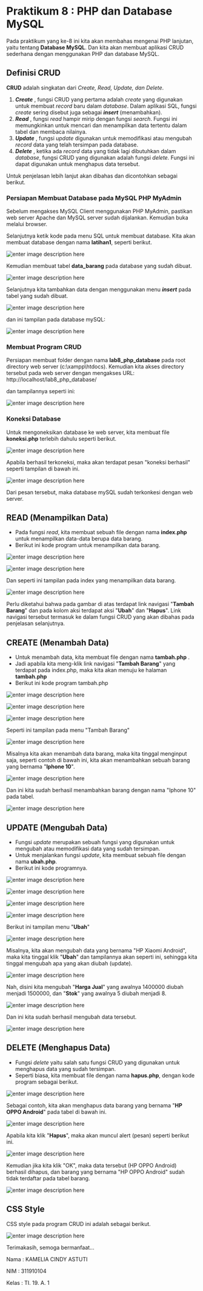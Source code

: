 # Praktikum 8 : PHP dan Database MySQL
Pada praktikum yang ke-8 ini kita akan membahas mengenai PHP lanjutan, yaitu tentang **Database MySQL**. Dan kita akan membuat aplikasi CRUD sederhana dengan menggunakan PHP dan database MySQL.

## Definisi CRUD
**CRUD** adalah singkatan dari _Create, Read, Update, dan Delete_.

 1. ***Create***
 , fungsi CRUD yang pertama adalah _create_ yang digunakan untuk membuat _record_ baru dalam _database_. Dalam aplikasi SQL, fungsi _create_ sering disebut juga sebagai **_insert_** (menambahkan).
 2. ***Read***
 , fungsi _read_ hampir mirip dengan fungsi _search_. Fungsi ini memungkinkan untuk mencari dan menampilkan data tertentu dalam tabel dan membaca nilainya.
3. ***Update***
 , fungsi *update* digunakan untuk memodifikasi atau mengubah _record_ data yang telah tersimpan pada database.
4. ***Delete***
, ketika ada _record_ data yang tidak lagi dibutuhkan dalam _database_, fungsi CRUD yang digunakan adalah fungsi _delete._ Fungsi ini dapat digunakan untuk menghapus data tersebut.

Untuk penjelasan lebih lanjut akan dibahas dan dicontohkan sebagai berikut.

### Persiapan Membuat Database pada MySQL PHP MyAdmin
Sebelum mengakses MySQL Client menggunakan PHP MyAdmin, pastikan web server Apache dan MySQL server sudah dijalankan. Kemudian buka melalui browser.

Selanjutnya ketik kode pada menu SQL untuk membuat database. Kita akan membuat database dengan nama **latihan1**, seperti berikut.

![enter image description here](https://github.com/kameliacindy/Lab8Web/blob/main/img/membuat_db.PNG)

Kemudian membuat tabel **data_barang** pada database yang sudah dibuat.

![enter image description here](https://github.com/kameliacindy/Lab8Web/blob/main/img/membuat_table.PNG)

Selanjutnya kita tambahkan data dengan menggunakan menu ***insert*** pada tabel yang sudah dibuat.

![enter image description here](https://github.com/kameliacindy/Lab8Web/blob/main/img/menambah_data.PNG)

dan ini tampilan pada database mySQL:

![enter image description here](https://github.com/kameliacindy/Lab8Web/blob/main/img/ss_tambah%20data.PNG)

### Membuat Program CRUD
Persiapan membuat folder dengan nama **lab8_php_database** pada root directory web server (c:\xampp\htdocs). Kemudian kita akses directory tersebut pada web server dengan mengakses URL: 
http://localhost/lab8_php_database/

dan tampilannya seperti ini:

![enter image description here](https://github.com/kameliacindy/Lab8Web/blob/main/img/index_lab8.PNG)

### Koneksi Database
Untuk mengoneksikan database ke web server, kita membuat file **koneksi.php** terlebih dahulu seperti berikut.

![enter image description here](https://github.com/kameliacindy/Lab8Web/blob/main/img/koneksi.PNG)

Apabila berhasil terkoneksi, maka akan terdapat pesan "koneksi berhasil" seperti tampilan di bawah ini.

![enter image description here](https://github.com/kameliacindy/Lab8Web/blob/main/img/ss_koneksi.PNG)

Dari pesan tersebut, maka database mySQL sudah terkonkesi dengan web server.

## READ (Menampilkan Data)

 - Pada fungsi *read*, kita membuat sebuah file dengan nama **index.php** untuk menampilkan data-data berupa data barang.
 - Berikut ini kode program untuk menampilkan data barang.

![enter image description here](https://github.com/kameliacindy/Lab8Web/blob/main/img/index1.PNG)

![enter image description here](https://github.com/kameliacindy/Lab8Web/blob/main/img/index2.PNG)

Dan seperti ini tampilan pada index yang menampilkan data barang.

![enter image description here](https://github.com/kameliacindy/Lab8Web/blob/main/img/ss_data%20barang_read.PNG)

Perlu diketahui bahwa pada gambar di atas terdapat link navigasi "**Tambah Barang**" dan pada kolom aksi terdapat aksi "**Ubah**" dan "**Hapus**". Link navigasi tersebut termasuk ke dalam fungsi CRUD yang akan dibahas pada penjelasan selanjutnya.

## CREATE (Menambah Data)
 - Untuk menambah data, kita membuat file dengan nama **tambah.php** .
 - Jadi apabila kita meng-klik link navigasi  "**Tambah Barang**" yang terdapat pada index.php, maka kita akan menuju ke halaman **tambah.php**
 - Berikut ini kode program tambah.php
 
 ![enter image description here](https://github.com/kameliacindy/Lab8Web/blob/main/img/tambah1.PNG)

![enter image description here](https://github.com/kameliacindy/Lab8Web/blob/main/img/tambah2.PNG)

![enter image description here](https://github.com/kameliacindy/Lab8Web/blob/main/img/tambah3.PNG)

Seperti ini tampilan pada menu "Tambah Barang"

![enter image description here](https://github.com/kameliacindy/Lab8Web/blob/main/img/ss_tambah%20barang1.PNG)

Misalnya kita akan menambah data barang, maka kita tinggal menginput saja, seperti contoh di bawah ini, kita akan menambahkan sebuah barang yang bernama "**Iphone 10**".

![enter image description here](https://github.com/kameliacindy/Lab8Web/blob/main/img/ss_tambah%20barang2.PNG)

Dan ini kita sudah berhasil menambahkan barang dengan nama "Iphone 10" pada tabel.

![enter image description here](https://github.com/kameliacindy/Lab8Web/blob/main/img/berhasil_ditambah.PNG)

## UPDATE (Mengubah Data)
 - Fungsi *update* merupakan sebuah fungsi yang digunakan untuk mengubah atau memodifikasi data yang sudah tersimpan.
 - Untuk menjalankan fungsi *update*, kita membuat sebuah file dengan nama **ubah.php**.
 - Berikut ini kode programnya.
 
![enter image description here](https://github.com/kameliacindy/Lab8Web/blob/main/img/ubah1.PNG)

![enter image description here](https://github.com/kameliacindy/Lab8Web/blob/main/img/ubah2.PNG)

![enter image description here](https://github.com/kameliacindy/Lab8Web/blob/main/img/ubah3.PNG)

![enter image description here](https://github.com/kameliacindy/Lab8Web/blob/main/img/ubah4.PNG)

Berikut ini tampilan menu "**Ubah**"

![enter image description here](https://github.com/kameliacindy/Lab8Web/blob/main/img/ss_ubah1.PNG)

Misalnya, kita akan mengubah data yang bernama "HP Xiaomi Android", maka kita tinggal klik "**Ubah**" dan tampilannya akan seperti ini, sehingga kita tinggal mengubah apa yang akan diubah (update).

![enter image description here](https://github.com/kameliacindy/Lab8Web/blob/main/img/ss_ubah2.PNG)

Nah, disini kita mengubah "**Harga Jual**" yang awalnya 1400000 diubah menjadi 1500000, dan "**Stok**" yang awalnya 5 diubah menjadi 8.

![enter image description here](https://github.com/kameliacindy/Lab8Web/blob/main/img/ss_ubah3.PNG)

Dan ini kita sudah berhasil mengubah data tersebut.

![enter image description here](https://github.com/kameliacindy/Lab8Web/blob/main/img/berhasil_diubah.PNG)

## DELETE (Menghapus Data)
 - Fungsi *delete* yaitu salah satu fungsi CRUD yang digunakan untuk menghapus data yang sudah tersimpan.
 - Seperti biasa, kita membuat file dengan nama **hapus.php**, dengan kode program sebagai berikut.

![enter image description here](https://github.com/kameliacindy/Lab8Web/blob/main/img/hapus.PNG)

Sebagai contoh, kita akan menghapus data barang yang bernama "**HP OPPO Android**" pada tabel di bawah ini.

![enter image description here](https://github.com/kameliacindy/Lab8Web/blob/main/img/ss_hapus1.PNG)

Apabila kita klik "**Hapus**", maka akan muncul alert (pesan) seperti berikut ini.

![enter image description here](https://github.com/kameliacindy/Lab8Web/blob/main/img/ss_hapus2.PNG)

Kemudian jika kita klik "OK", maka data tersebut (HP OPPO Android) berhasil dihapus, dan barang yang bernama "HP OPPO Android" sudah tidak terdaftar pada tabel barang.

![enter image description here](https://github.com/kameliacindy/Lab8Web/blob/main/img/berhasil_dihapus.PNG)

## CSS Style
CSS style pada program CRUD ini adalah sebagai berikut.

![enter image description here](https://github.com/kameliacindy/Lab8Web/blob/main/img/css_crud.PNG)

Terimakasih, semoga bermanfaat...

Nama	: KAMELIA CINDY ASTUTI

NIM	: 311910104

Kelas	: TI. 19. A. 1

